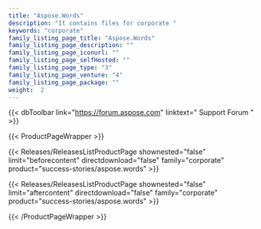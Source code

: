 ```yaml
---
title: "Aspose.Words"
description: "It contains files for corporate "
keywords: "corporate"
family_listing_page_title: "Aspose.Words"
family_listing_page_description: ""
family_listing_page_iconurl: ""
family_listing_page_selfHosted: ""
family_listing_page_type: "3"
family_listing_page_venture: "4"
family_listing_page_package: ""
weight:  2
---
```


{{< dbToolbar link="https://forum.aspose.com" linktext=" Support Forum " >}}


{{< ProductPageWrapper >}}

<!-- ReleasesListProductPage-->
   {{< Releases/ReleasesListProductPage shownested="false"  limit="beforecontent" directdownload="false" family="corporate" product="success-stories/aspose.words" >}}
<!-- /ReleasesListProductPage-->

<!-- ProductPageContent-->


<!-- /ProductPageContent-->



<!-- ReleasesListProductPage-->
   {{< Releases/ReleasesListProductPage shownested="false"  limit="aftercontent" directdownload="false" family="corporate" product="success-stories/aspose.words" >}}
<!-- /ReleasesListProductPage-->

{{< /ProductPageWrapper >}}

